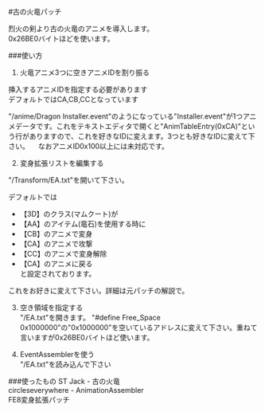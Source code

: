 #古の火竜パッチ

烈火の剣より古の火竜のアニメを導入します。  
0x26BE0バイトほどを使います。

###使い方
1. 火竜アニメ3つに空きアニメIDを割り振る  

挿入するアニメIDを指定する必要があります  
デフォルトではCA,CB,CCとなっています  

"/anime/Dragon Installer.event"のようになっている"Installer.event"が1つアニメデータです。これをテキストエディタで開くと"AnimTableEntry(0xCA)"という行がありますので、これを好きなIDに変えます。3つとも好きなIDに変えて下さい。
　なおアニメID0x100以上には未対応です。

2. 変身拡張リストを編集する  

"/Transform/EA.txt"を開いて下さい。

デフォルトでは  
* 【3D】のクラス(マムクート)が  
* 【AA】のアイテム(竜石)を使用する時に  
* 【CB】のアニメで変身  
* 【CA】のアニメで攻撃  
* 【CC】のアニメで変身解除  
* 【CA】のアニメに戻る  
と設定されております。

これをお好きに変えて下さい。詳細は元パッチの解説で。

3. 空き領域を指定する  
"/EA.txt"を開きます。
"#define Free_Space 0x1000000"の"0x1000000"を空いているアドレスに変えて下さい。重ねて言いますが0x26BE0バイトほど使います。

4. EventAssemblerを使う  
"/EA.txt"を読み込んで下さい




###使ったもの
ST Jack - 古の火竜  
circleseverywhere - AnimationAssembler  
FE8変身拡張パッチ  